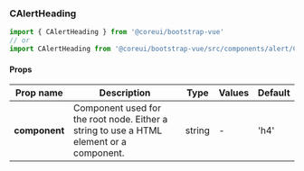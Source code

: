 ### CAlertHeading

```jsx
import { CAlertHeading } from '@coreui/bootstrap-vue'
// or
import CAlertHeading from '@coreui/bootstrap-vue/src/components/alert/CAlertHeading'
```

#### Props

| Prop name     | Description                                                                             | Type   | Values | Default |
| ------------- | --------------------------------------------------------------------------------------- | ------ | ------ | ------- |
| **component** | Component used for the root node. Either a string to use a HTML element or a component. | string | -      | 'h4'    |
